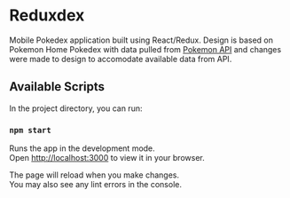 # Reduxdex

Mobile Pokedex application built using React/Redux. Design is based on Pokemon Home Pokedex with data pulled from [Pokemon API](https://pokeapi.co/) and changes were made to design to accomodate available data from API. 

## Available Scripts

In the project directory, you can run:

### `npm start`

Runs the app in the development mode.\
Open [http://localhost:3000](http://localhost:3000) to view it in your browser.

The page will reload when you make changes.\
You may also see any lint errors in the console.
